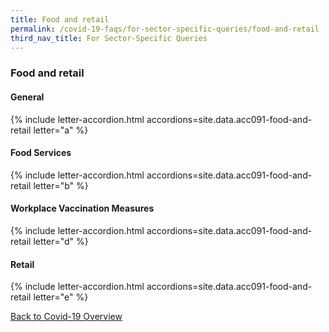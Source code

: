 ```yaml
---
title: Food and retail
permalink: /covid-19-faqs/for-sector-specific-queries/food-and-retail
third_nav_title: For Sector-Specific Queries
---
```


### Food and retail 

#### General

{% include letter-accordion.html accordions=site.data.acc091-food-and-retail letter="a" %}

#### Food Services

{% include letter-accordion.html accordions=site.data.acc091-food-and-retail letter="b" %}

#### Workplace Vaccination Measures

{% include letter-accordion.html accordions=site.data.acc091-food-and-retail letter="d" %}

#### Retail

{% include letter-accordion.html accordions=site.data.acc091-food-and-retail letter="e" %}

[Back to Covid-19 Overview](/covid/)
